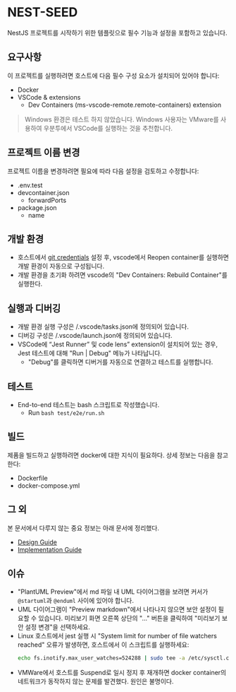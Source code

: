 # NEST-SEED

NestJS 프로젝트를 시작하기 위한 템플릿으로 필수 기능과 설정을 포함하고 있습니다.

## 요구사항

이 프로젝트를 실행하려면 호스트에 다음 필수 구성 요소가 설치되어 있어야 합니다:

-   Docker
-   VSCode & extensions
    -   Dev Containers (ms-vscode-remote.remote-containers) extension

> Windows 환경은 테스트 하지 않았습니다. Windows 사용자는 VMware를 사용하여 우분투에서 VSCode를 실행하는 것을 추천합니다.

## 프로젝트 이름 변경

프로젝트 이름을 변경하려면 필요에 따라 다음 설정을 검토하고 수정합니다:

-   .env.test
-   devcontainer.json
    -   forwardPorts
-   package.json
    -   name

## 개발 환경

-   호스트에서 [git credentials](https://code.visualstudio.com/remote/advancedcontainers/sharing-git-credentials) 설정 후, vscode에서 Reopen container를 실행하면 개발 환경이 자동으로 구성됩니다.
-   개발 환경을 초기화 하려면 vscode의 "Dev Containers: Rebuild Container"를 실행한다.

## 실행과 디버깅

-   개발 환경 실행 구성은 /.vscode/tasks.json에 정의되어 있습니다.
-   디버깅 구성은 /.vscode/launch.json에 정의되어 있습니다.
-   VSCode에 “Jest Runner” 및 code lens” extension이 설치되어 있는 경우, Jest 테스트에 대해 "Run | Debug" 메뉴가 나타납니다.
    -   "Debug"를 클릭하면 디버거를 자동으로 연결하고 테스트를 실행합니다.

## 테스트

-   End-to-end 테스트는 bash 스크립트로 작성했습니다.
    -   Run `bash test/e2e/run.sh`

## 빌드

제품을 빌드하고 실행하려면 docker에 대한 지식이 필요하다.
상세 정보는 다음을 참고한다:

-   Dockerfile
-   docker-compose.yml

## 그 외

본 문서에서 다루지 않는 중요 정보는 아래 문서에 정리했다.

-   [Design Guide](./docs/guides/design.guide.md)
-   [Implementation Guide](./docs/guides/implementation.guide.md)

## 이슈

-   "PlantUML Preview"에서 md 파일 내 UML 다이어그램을 보려면 커서가 `@startuml`과 `@enduml` 사이에 있어야 합니다.
-   UML 다이어그램이 "Preview markdown"에서 나타나지 않으면 보안 설정이 필요할 수 있습니다. 미리보기 화면 오른쪽 상단의 "..." 버튼을 클릭하여 "미리보기 보안 설정 변경"을 선택하세요.
-   Linux 호스트에서 jest 실행 시 "System limit for number of file watchers reached" 오류가 발생하면, 호스트에서 이 스크립트를 실행하세요:
    ```sh
    echo fs.inotify.max_user_watches=524288 | sudo tee -a /etc/sysctl.conf && sudo sysctl -p
    ```
-   VMWare에서 호스트를 Suspend로 일시 정지 후 재개하면 docker container의 네트워크가 동작하지 않는 문제를 발견했다. 원인은 불명이다.
